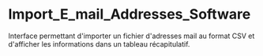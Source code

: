 # Import_E_mail_Addresses_Software
Interface permettant d'importer un fichier d'adresses mail au format CSV et d'afficher les informations dans un tableau récapitulatif.
